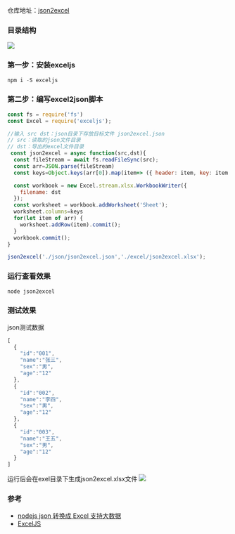 
仓库地址：[json2excel](https://github.com/XingGuoZM/node-scripts/blob/master/json2excel.js)  
### 目录结构  
![](https://img2020.cnblogs.com/blog/1347757/202008/1347757-20200801004323198-1414268881.png)

### 第一步：安装exceljs  
```js
npm i -S exceljs
```

### 第二步：编写excel2json脚本  
```js
const fs = require('fs')
const Excel = require('exceljs');

//输入 src dst：json目录下存放目标文件 json2excel.json
// src：读取的json文件目录
// dst：导出的excel文件目录
 const json2excel = async function(src,dst){
  const fileStream = await fs.readFileSync(src);
  const arr=JSON.parse(fileStream)
  const keys=Object.keys(arr[0]).map(item=> ({ header: item, key: item }));

  const workbook = new Excel.stream.xlsx.WorkbookWriter({
    filename: dst
  });
  const worksheet = workbook.addWorksheet('Sheet');
  worksheet.columns=keys
  for(let item of arr) {
    worksheet.addRow(item).commit();
  }
  workbook.commit();
}

json2excel('./json/json2excel.json','./excel/json2excel.xlsx');
```
### 运行查看效果  
```js
node json2excel
```

### 测试效果  
json测试数据
```js
[
  {
    "id":"001",
    "name":"张三",
    "sex":"男",
    "age":"12"
  },
  {
    "id":"002",
    "name":"李四",
    "sex":"男",
    "age":"12"
  },
  {
    "id":"003",
    "name":"王五",
    "sex":"男",
    "age":"12"
  }
]
```
运行后会在exel目录下生成json2excel.xlsx文件
![](https://img2020.cnblogs.com/blog/1347757/202008/1347757-20200801004437037-1311461026.png)


### 参考  
- [nodejs json 转换成 Excel 支持大数据](https://www.jianshu.com/p/8aa148435499)  
- [ExcelJS](https://github.com/exceljs/exceljs/blob/master/README_zh.md#%E8%AF%BB-xlsx)
